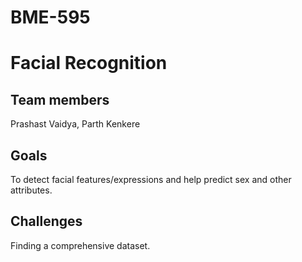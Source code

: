 # BME-595
# Facial Recognition
## Team members
Prashast Vaidya, Parth Kenkere
##  Goals
To detect facial features/expressions and help predict sex and other attributes.
##  Challenges
Finding a comprehensive dataset.

